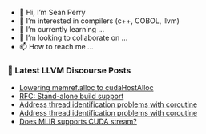 - 👋 Hi, I’m Sean Perry
- 👀 I’m interested in compilers (c++, COBOL, llvm)
- 🌱 I’m currently learning ...
- 💞️ I’m looking to collaborate on ...
- 📫 How to reach me ...

<!---
s66perry/s66perry is a ✨ special ✨ repository because its `README.md` (this file) appears on your GitHub profile.
You can click the Preview link to take a look at your changes.
--->
### 📕 Latest LLVM Discourse Posts

<!-- DISCOURSE-LLVM:START -->
- [Lowering memref.alloc to cudaHostAlloc](https://discourse.llvm.org/t/lowering-memref-alloc-to-cudahostalloc/62035#post_2)
- [RFC: Stand-alone build support](https://discourse.llvm.org/t/rfc-stand-alone-build-support/61291?page=2#post_39)
- [Address thread identification problems with coroutine](https://discourse.llvm.org/t/address-thread-identification-problems-with-coroutine/62015#post_9)
- [Address thread identification problems with coroutine](https://discourse.llvm.org/t/address-thread-identification-problems-with-coroutine/62015#post_8)
- [Does MLIR supports CUDA stream?](https://discourse.llvm.org/t/does-mlir-supports-cuda-stream/61990#post_2)
<!-- DISCOURSE-LLVM:END -->
